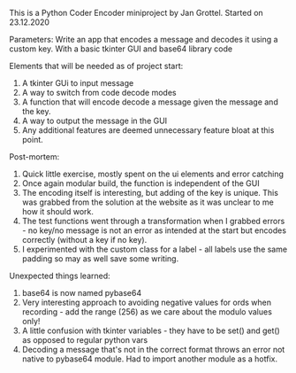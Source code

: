 This is a Python Coder Encoder miniproject by Jan Grottel. 
Started on 23.12.2020

Parameters:
Write an app that encodes a message and decodes it using a custom key.
With a basic tkinter GUI and base64 library code

Elements that will be needed as of project start:
1. A tkinter GUi to input message
2. A way to switch from code decode modes
3. A function that will encode decode a message given the message and the key.
4. A way to output the message in the GUI
5. Any additional features are deemed unnecessary feature bloat at this point.

Post-mortem:
1. Quick little exercise, mostly spent on the ui elements and error catching
2. Once again modular build, the function is independent of the GUI
3. The encoding itself is interesting, but adding of the key is unique. This was grabbed from the solution at the website as it was unclear to me how it should work.
4. The test functions went through a transformation when I grabbed errors - no key/no message is not an error as intended at the start but encodes correctly (without a key if no key).
5. I experimented with the custom class for a label - all labels use the same padding so may as well save some writing.

Unexpected things learned:
1. base64 is now named pybase64
2. Very interesting approach to avoiding negative values for ords when recording - add the range (256) as we care about the modulo values only!
3. A little confusion with tkinter variables - they have to be set() and get() as opposed to regular python vars
4. Decoding a message that's not in the correct format throws an error not native to pybase64 module. Had to import another module as a hotfix.